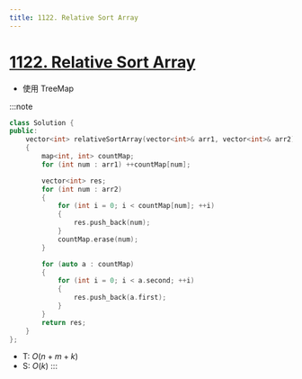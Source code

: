 ```yaml
---
title: 1122. Relative Sort Array
---
```


# [1122\. Relative Sort Array](https://leetcode.com/problems/relative-sort-array/)

- 使用 TreeMap

:::note
```cpp
class Solution {
public:
    vector<int> relativeSortArray(vector<int>& arr1, vector<int>& arr2)
    {
        map<int, int> countMap;
        for (int num : arr1) ++countMap[num];

        vector<int> res;
        for (int num : arr2)
        {
            for (int i = 0; i < countMap[num]; ++i)
            {
                res.push_back(num);
            }
            countMap.erase(num);
        }

        for (auto a : countMap)
        {
            for (int i = 0; i < a.second; ++i)
            {
                res.push_back(a.first);
            }
        }
        return res;
    }
};
```
- T: $O(n + m + k)$
- S: $O(k)$
:::
